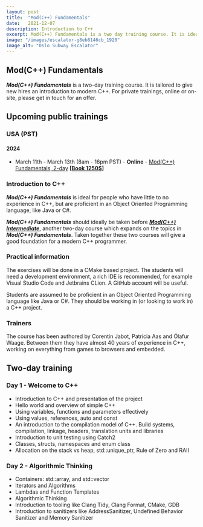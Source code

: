 ```yaml
---
layout: post
title:  "Mod(C++) Fundamentals"
date:   2021-12-07
description: Introduction to C++
excerpt: Mod(C++) Fundamentals is a two day training course. It is ideal for new hires that have little to no experience in C++. 
image: "/images/escalator-g8eb8146cb_1920"
image_alt: "Oslo Subway Escalator"
---
```


## Mod(C++) Fundamentals

_**Mod(C++) Fundamentals**_ is a two-day training course. It is tailored to give new hires an 
introduction to modern C++. For private trainings, online or on-site, please get in touch for an offer.

<h2 id="public_training">Upcoming public trainings</h2>

<h3>USA (PST)</h3>

<h4>2024</h4>

<ul>
    <li>March 11th - March 13th (8am - 16pm PST) - <b>Online</b> - <a href="../blog/mod-cpp-foundation/">Mod(C++) Fundamentals, 2-day</a> <b>[<a href="mailto:patricia@turtlesec.no?subject=Book Mod(C%2B%2B) Fundamentals (March 11th - 13th)">Book 1250$</a>]</b> </li>
</ul>

### Introduction to C++

_**Mod(C++) Fundamentals**_ is ideal for people who have little to no experience in C++, but are
proficient in an Object Oriented Programming language, like Java or C#.

_**Mod(C++) Fundamentals**_ should ideally be taken before [_**Mod(C++)
Intermediate**_](../mod-cpp-intermediate/), another two-day course which expands
on the topics in _**Mod(C++) Fundamentals**_. Taken together these two courses will
give a good foundation for a modern C++ programmer.

### Practical information

The exercises will be done in a CMake based project. The students will need a
development environment, a rich IDE is recommended, for example Visual Studio Code and
Jetbrains CLion. A GitHub account will be useful.

Students are assumed to be proficient in an Object Oriented Programming language like
Java or C#. They should be working in (or looking to work in) a C++ project.

### Trainers

The course has been authored by Corentin Jabot, Patricia Aas and Ólafur Waage. Between
them they have almost 40 years of experience in C++, working on everything from games
to browsers and embedded.

## Two-day training

### Day 1 - Welcome to C++

- Introduction to C++ and presentation of the project
- Hello world and overview of simple C++
- Using variables, functions and parameters effectively
- Using values, references, auto and const
- An introduction to the compilation model of C++. Build systems, compilation,
  linkage, headers, translation units and libraries
- Introduction to unit testing using Catch2
- Classes, structs, namespaces and enum class
- Allocation on the stack vs heap, std::unique_ptr, Rule of Zero and RAII

### Day 2 - Algorithmic Thinking

- Containers: std::array, and std::vector
- Iterators and Algorithms
- Lambdas and Function Templates
- Algorithmic Thinking
- Introduction to tooling like Clang Tidy, Clang Format, CMake, GDB
- Introduction to sanitizers like AddressSanitizer, Undefined Behavior Sanitizer and
  Memory Sanitizer
